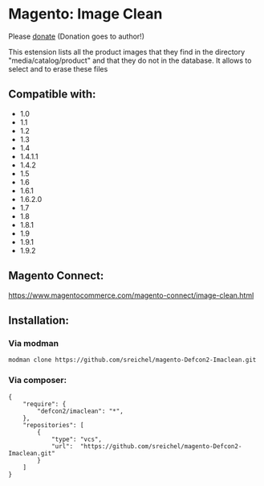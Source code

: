 # Magento: Image Clean

Please [donate](https://www.paypal.com/cgi-bin/webscr?cmd=_s-xclick&hosted_button_id=84KDBZGHY8BYQ) (Donation goes to author!)

This estension lists all the product images that they find in the directory "media/catalog/product" and that they do not in the database. It allows to select and to erase these files

## Compatible with:
- 1.0
- 1.1
- 1.2
- 1.3
- 1.4
- 1.4.1.1
- 1.4.2
- 1.5
- 1.6
- 1.6.1
- 1.6.2.0
- 1.7
- 1.8
- 1.8.1
- 1.9
- 1.9.1
- 1.9.2

## Magento Connect: 
https://www.magentocommerce.com/magento-connect/image-clean.html

## Installation:

### Via modman
```
modman clone https://github.com/sreichel/magento-Defcon2-Imaclean.git
```
### Via composer:
```
{
    "require": {
        "defcon2/imaclean": "*",
    },
    "repositories": [
        {
            "type": "vcs",
            "url":  "https://github.com/sreichel/magento-Defcon2-Imaclean.git"
        }
    ]
}